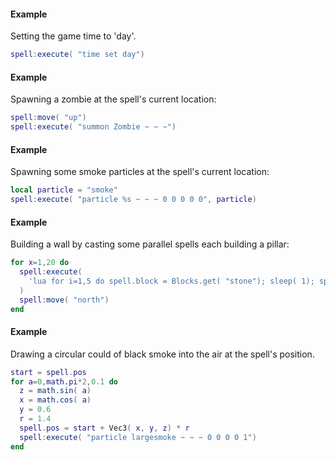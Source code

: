 #### Example
Setting the game time to 'day'.
```lua
spell:execute( "time set day")
```
#### Example
Spawning a zombie at the spell's current location:
```lua
spell:move( "up")
spell:execute( "summon Zombie ~ ~ ~")
```
#### Example
Spawning some smoke particles at the spell's current location:
```lua
local particle = "smoke"
spell:execute( "particle %s ~ ~ ~ 0 0 0 0 0", particle)
```
#### Example
Building a wall by casting some parallel spells each building a pillar:
```lua
for x=1,20 do
  spell:execute(
    'lua for i=1,5 do spell.block = Blocks.get( "stone"); sleep( 1); spell:move( "up"); end'
  )
  spell:move( "north")
end
```
#### Example
Drawing a circular could of black smoke into the air at the spell's position.
```lua
start = spell.pos
for a=0,math.pi*2,0.1 do
  z = math.sin( a)
  x = math.cos( a)
  y = 0.6
  r = 1.4
  spell.pos = start + Vec3( x, y, z) * r
  spell:execute( "particle largesmoke ~ ~ ~ 0 0 0 0 1")
end
```
